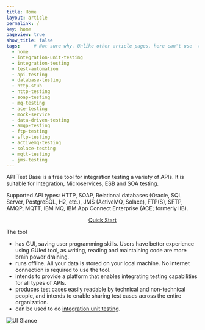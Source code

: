 ```yaml
---
title: Home
layout: article
permalink: /
key: home
pageview: true
show_title: false
tags:     # Not sure why. Unlike other article pages, here can't use 'tags: tag1 tag2, ...', because it will cause 'tags[0]' in _includes/article-info.html not working, hence not rendering the 'keywords' metadata.
  - home
  - integration-unit-testing
  - integration-testing
  - test-automation 
  - api-testing
  - database-testing
  - http-stub
  - http-testing
  - soap-testing
  - mq-testing
  - ace-testing
  - mock-service
  - data-driven-testing
  - amqp-testing
  - ftp-testing
  - sftp-testing
  - activemq-testing
  - solace-testing
  - mqtt-testing
  - jms-testing
---
```

API Test Base is a free tool for integration testing a variety of APIs. It is suitable for Integration, Microservices, ESB and SOA testing.

Supported API types: HTTP, SOAP, Relational databases (Oracle, SQL Server, PostgreSQL, H2, etc.), JMS (ActiveMQ, Solace), FTP(S), SFTP, AMQP, MQTT, IBM MQ, IBM App Connect Enterprise (ACE; formerly IIB).

<div style="text-align:center"><a class="button button--outline-success button--pill" href="/docs/en/quick-start">Quick Start</a></div>

The tool
* has GUI, saving user programming skills. Users have better experience using GUIed tool, as writing, reading and maintaining code are more brain power draining.
* runs offline. All your data is stored on your local machine. No internet connection is required to use the tool.
* intends to provide a platform that enables integrating testing capabilities for all types of APIs.
* produces test cases easily readable by technical and non-technical people, and intends to enable sharing test cases across the entire organization.
* can be used to do [integration unit testing](https://medium.com/@zhengwang666/integration-unit-testing-683fbf995c43).

![UI Glance](../../screenshots/ui-glance.png)
